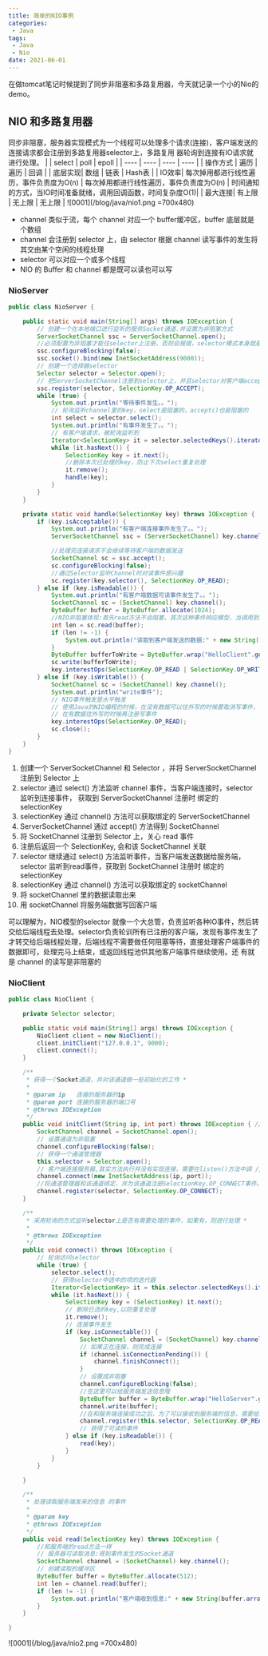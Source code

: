```yaml
---
title: 简单的NIO事例
categories: 
 - Java
tags:
 - Java
 - Nio
date: 2021-06-01
---
```

在做tomcat笔记时候提到了同步非阻塞和多路复用器，今天就记录一个小的Nio的demo。

## NIO 和多路复用器
同步非阻塞，服务器实现模式为一个线程可以处理多个请求(连接)，客户端发送的连接请求都会注册到多路复用器selector上，多路复用 器轮询到连接有IO请求就进行处理。
|     | select  | poll  | epoll  |
|  ----  | ----  | ----  | ----  |
| 操作方式  | 遍历 | 遍历 | 回调 |
| 底层实现| 数组 | 链表 | Hash表 |
| IO效率| 每次掉用都进行线性遍历，事件负责度为O(n) | 每次掉用都进行线性遍历，事件负责度为O(n)  | 时间通知的方式，当IO时间准备就绪，调用回调函数，时间复杂度O(1)|
| 最大连接| 有上限 | 无上限 | 无上限 |
![0001](/blog/java/nio1.png =700x480)

* channel 类似于流，每个 channel 对应一个 buffer缓冲区，buffer 底层就是个数组
* channel 会注册到 selector 上，由 selector 根据 channel 读写事件的发生将其交由某个空闲的线程处理 
* selector 可以对应一个或多个线程
* NIO 的 Buffer 和 channel 都是既可以读也可以写



### NioServer
```java
public class NioServer {

    public static void main(String[] args) throws IOException {
        // 创建一个在本地端口进行监听的服务Socket通道.并设置为非阻塞方式
        ServerSocketChannel ssc = ServerSocketChannel.open();
        //必须配置为非阻塞才能往selector上注册，否则会报错，selector模式本身就是非阻塞模式
        ssc.configureBlocking(false);
        ssc.socket().bind(new InetSocketAddress(9000));
        // 创建一个选择器selector
        Selector selector = Selector.open();
        // 把ServerSocketChannel注册到selector上，并且selector对客户端accept连接操作感兴趣
        ssc.register(selector, SelectionKey.OP_ACCEPT);
        while (true) {
            System.out.println("等待事件发生。。");
            // 轮询监听channel里的key，select是阻塞的，accept()也是阻塞的
            int select = selector.select();
            System.out.println("有事件发生了。。");
            // 有客户端请求，被轮询监听到
            Iterator<SelectionKey> it = selector.selectedKeys().iterator();
            while (it.hasNext()) {
                SelectionKey key = it.next();
                //删除本次已处理的key，防止下次select重复处理
                it.remove();
                handle(key);
            }
        }
    }

    private static void handle(SelectionKey key) throws IOException {
        if (key.isAcceptable()) {
            System.out.println("有客户端连接事件发生了。。");
            ServerSocketChannel ssc = (ServerSocketChannel) key.channel();

            //处理完连接请求不会继续等待客户端的数据发送
            SocketChannel sc = ssc.accept();
            sc.configureBlocking(false);
            //通过Selector监听Channel时对读事件感兴趣
            sc.register(key.selector(), SelectionKey.OP_READ);
        } else if (key.isReadable()) {
            System.out.println("有客户端数据可读事件发生了。。");
            SocketChannel sc = (SocketChannel) key.channel();
            ByteBuffer buffer = ByteBuffer.allocate(1024);
            //NIO非阻塞体现:首先read方法不会阻塞，其次这种事件响应模型，当调用到read方法时肯定是发生了客户端发送数据的事件
            int len = sc.read(buffer);
            if (len != -1) {
                System.out.println("读取到客户端发送的数据:" + new String(buffer.array(), 0, len));
            }
            ByteBuffer bufferToWrite = ByteBuffer.wrap("HelloClient".getBytes());
            sc.write(bufferToWrite);
            key.interestOps(SelectionKey.OP_READ | SelectionKey.OP_WRITE);
        } else if (key.isWritable()) {
            SocketChannel sc = (SocketChannel) key.channel();
            System.out.println("write事件");
            // NIO事件触发是水平触发
            // 使用Java的NIO编程的时候，在没有数据可以往外写的时候要取消写事件，
            // 在有数据往外写的时候再注册写事件
            key.interestOps(SelectionKey.OP_READ);
            sc.close();
        }
    }
}
```
1. 创建一个 ServerSocketChannel 和 Selector ，并将 ServerSocketChannel 注册到 Selector 上
2. selector 通过 select() 方法监听 channel 事件，当客户端连接时，selector 监听到连接事件， 获取到 ServerSocketChannel 注册时 绑定的 selectionKey
3. selectionKey 通过 channel() 方法可以获取绑定的 ServerSocketChannel
4. ServerSocketChannel 通过 accept() 方法得到 SocketChannel
5. 将 SocketChannel 注册到 Selector 上，关心 read 事件
6. 注册后返回一个 SelectionKey, 会和该 SocketChannel 关联
7. selector 继续通过 select() 方法监听事件，当客户端发送数据给服务端，selector 监听到read事件，获取到 SocketChannel 注册时 绑定的 selectionKey
8. selectionKey 通过 channel() 方法可以获取绑定的 socketChannel
9. 将 socketChannel 里的数据读取出来
10. 用 socketChannel 将服务端数据写回客户端

可以理解为，NIO模型的selector 就像一个大总管，负责监听各种IO事件，然后转交给后端线程去处理。selector负责轮训所有已注册的客户端，发现有事件发生了才转交给后端线程处理，后端线程不需要做任何阻塞等待，直接处理客户端事件的数据即可，处理完马上结束，或返回线程池供其他客户端事件继续使用。还 有就是 channel 的读写是非阻塞的

### NioClient
```java
public class NioClient {

    private Selector selector;

    public static void main(String[] args) throws IOException {
        NioClient client = new NioClient();
        client.initClient("127.0.0.1", 9000);
        client.connect();
    }

    /**
     * 获得一个Socket通道，并对该通道做一些初始化的工作 *
     *
     * @param ip   连接的服务器的ip
     * @param port 连接的服务器的端口号
     * @throws IOException
     */
    public void initClient(String ip, int port) throws IOException { // 获得一个Socket通道
        SocketChannel channel = SocketChannel.open();
        // 设置通道为非阻塞
        channel.configureBlocking(false);
        // 获得一个通道管理器
        this.selector = Selector.open();
        // 客户端连接服务器,其实方法执行并没有实现连接，需要在listen()方法中调 //用channel.finishConnect();才能完成连接
        channel.connect(new InetSocketAddress(ip, port));
        //将通道管理器和该通道绑定，并为该通道注册SelectionKey.OP_CONNECT事件。
        channel.register(selector, SelectionKey.OP_CONNECT);
    }

    /**
     * 采用轮询的方式监听selector上是否有需要处理的事件，如果有，则进行处理 *
     *
     * @throws IOException
     */
    public void connect() throws IOException {
        // 轮询访问selector
        while (true) {
            selector.select();
            // 获得selector中选中的项的迭代器
            Iterator<SelectionKey> it = this.selector.selectedKeys().iterator();
            while (it.hasNext()) {
                SelectionKey key = (SelectionKey) it.next();
                // 删除已选的key,以防重复处理
                it.remove();
                // 连接事件发生
                if (key.isConnectable()) {
                    SocketChannel channel = (SocketChannel) key.channel();
                    // 如果正在连接，则完成连接
                    if (channel.isConnectionPending()) {
                        channel.finishConnect();
                    }
                    // 设置成非阻塞
                    channel.configureBlocking(false);
                    //在这里可以给服务端发送信息哦
                    ByteBuffer buffer = ByteBuffer.wrap("HelloServer".getBytes());
                    channel.write(buffer);
                    //在和服务端连接成功之后，为了可以接收到服务端的信息，需要给通道设置读的权限。
                    channel.register(this.selector, SelectionKey.OP_READ);
                    // 获得了可读的事件
                } else if (key.isReadable()) {
                    read(key);
                }
            }
        }

    }

    /**
     * 处理读取服务端发来的信息 的事件
     *
     * @param key
     * @throws IOException
     */
    public void read(SelectionKey key) throws IOException {
        //和服务端的read方法一样
        // 服务器可读取消息:得到事件发生的Socket通道
        SocketChannel channel = (SocketChannel) key.channel();
        // 创建读取的缓冲区
        ByteBuffer buffer = ByteBuffer.allocate(512);
        int len = channel.read(buffer);
        if (len != -1) {
            System.out.println("客户端收到信息:" + new String(buffer.array(), 0, len));
        }
    }

}

```
![0001](/blog/java/nio2.png =700x480)




